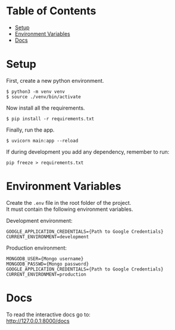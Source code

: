 # Table of Contents
* [Setup](#setup)
* [Environment Variables](#environment-variables)
* [Docs](#docs)

# Setup
First, create a new python environment.
```
$ python3 -m venv venv
$ source ./venv/bin/activate
```

Now install all the requirements.
```
$ pip install -r requirements.txt
```

Finally, run the app.
```
$ uvicorn main:app --reload
```

If during development you add any dependency, remember to run:
```
pip freeze > requirements.txt
```

# Environment Variables
Create the `.env` file in the root folder of the project.\
It must contain the following environment variables.

Development environment:
```
GOOGLE_APPLICATION_CREDENTIALS={Path to Google Credentials}
CURRENT_ENVIRONMENT=development
```

Production environment:
```
MONGODB_USER={Mongo username}
MONGODB_PASSWD={Mongo password}
GOOGLE_APPLICATION_CREDENTIALS={Path to Google Credentials}
CURRENT_ENVIRONMENT=production
```

# Docs
To read the interactive docs go to:\
http://127.0.0.1:8000/docs